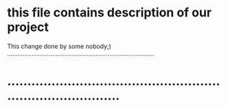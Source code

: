 # this file contains description of our project
This change done by some nobody;)
.....................................................................................
# .................................................................................
